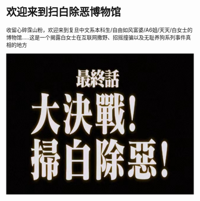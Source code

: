 # 欢迎来到扫白除恶博物馆

收留心碎霂山粉，欢迎来到复旦中文系本科生/自由如风富婆/A6姐/天天/白女士的博物馆…..这是一个揭露白女士在互联网撒野、招摇撞骗以及无耻养狗系列事件真相的地方


![image](https://github.com/BlackNightynight/BlackNightynight.github.io/blob/main/assets/Main%20Title.jpg)
